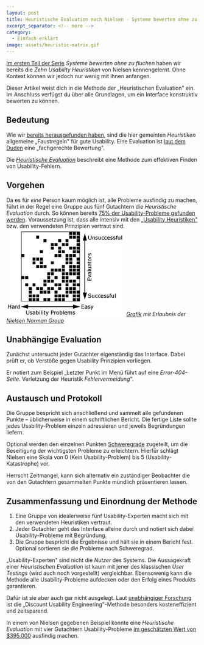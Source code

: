 ```yaml
---
layout: post
title: Heuristische Evaluation nach Nielsen - Systeme bewerten ohne zu fluchen
excerpt_separator: <!-- more -->
category:
  - Einfach erklärt
image: assets/heuristic-matrix.gif
---
```


[Im ersten Teil der Serie](http://www.usabilityreport.de/usability-heuristiken-nielsen) _Systeme bewerten ohne zu fluchen_ haben wir bereits die _Zehn Usability Heuristiken_ von Nielsen kennengelernt. Ohne Kontext können wir jedoch nur wenig mit ihnen anfangen.

Dieser Artikel weist dich in die Methode der „Heuristischen Evaluation" ein. Im Anschluss verfügst du über alle Grundlagen, um ein Interface konstruktiv bewerten zu können. <!-- more -->

## Bedeutung

Wie wir [bereits herausgefunden haben](http://www.usabilityreport.de/usability-heuristiken-nielsen), sind die hier gemeinten _Heuristiken_ allgemeine „Faustregeln" für gute Usability. Eine Evaluation ist [laut dem Duden](http://www.duden.de/rechtschreibung/Evaluation) eine „fachgerechte Bewertung".

Die [_Heuristische Evaluation_](https://www.nngroup.com/articles/how-to-conduct-a-heuristic-evaluation/) beschreibt eine Methode zum effektiven Finden von Usability-Fehlern.

## Vorgehen

Da es für _eine_ Person kaum möglich ist, alle Probleme ausfindig zu machen, führt in der Regel eine Gruppe aus fünf Gutachtern die _Heuristische Evaluation_ durch. So können bereits [75% der Usability-Probleme gefunden werden](https://www.nngroup.com/articles/how-to-conduct-a-heuristic-evaluation/). Voraussetzung ist, dass alle intensiv mit den [„Usability Heuristiken"](http://www.usabilityreport.de/usability-heuristiken-nielsen) bzw. den verwendeten Prinzipien vertraut sind. [![Nielsen Norman Group Licence: All Rights Reserved](assets/heuristic-matrix.gif)](https://media.nngroup.com/media/editor/2012/10/30/heuristic_matrix.gif) _[Grafik](https://www.nngroup.com/articles/how-to-conduct-a-heuristic-evaluation/) mit Erlaubnis der [Nielsen Norman Group](https://www.nngroup.com)_

## Unabhängige Evaluation

Zunächst untersucht jeder Gutachter eigenständig das Interface. Dabei prüft er, ob Verstöße gegen Usability Prinzipien vorliegen.

Er notiert zum Beispiel „Letzter Punkt im Menü führt auf eine _Error-404-Seite_. Verletzung der Heuristik _Fehlervermeidung_".

## Austausch und Protokoll

Die Gruppe bespricht sich anschließend und sammelt alle gefundenen Punkte – üblicherweise in einem schriftlichen Bericht. Die fertige Liste sollte jedes Usability-Problem einzeln adressieren und jeweils Begründungen liefern.

Optional werden den einzelnen Punkten [Schweregrade](https://www.nngroup.com/articles/how-to-rate-the-severity-of-usability-problems/) zugeteilt, um die Beseitigung der wichtigsten Probleme zu erleichtern. Hierfür schlägt Nielsen eine Skala von 0 (Kein Usability-Problem) bis 5 (Usability-Katastrophe) vor.

Herrscht Zeitmangel, kann sich alternativ ein zuständiger Beobachter die von den Gutachtern gesammelten Punkte mündlich präsentieren lassen.

## Zusammenfassung und Einordnung der Methode

1.  Eine Gruppe von idealerweise fünf Usability-Experten macht sich mit den verwendeten Heuristiken vertraut.
2.  Jeder Gutachter geht das Interface alleine durch und notiert sich dabei Usability-Probleme mit Begründung.
3.  Die Gruppe bespricht die Ergebnisse und hält sie in einem Bericht fest. Optional sortieren sie die Probleme nach Schweregrad.

„Usability-Experten" sind nicht die _Nutzer_ des Systems. Die Aussagekraft einer _Heuristischen Evaluation_ ist kaum mit jener des klassischen _User Testings_ (wird auch noch vorgestellt) vergleichbar. Ebensowenig kann die Methode alle Usability-Probleme aufdecken oder den Erfolg eines Produkts garantieren.

Dafür ist sie aber auch gar nicht ausgelegt. Laut [unabhängiger Forschung](https://www.nngroup.com/articles/how-to-conduct-a-heuristic-evaluation/) ist die „Discount Usability Engineering"-Methode besonders kosteneffizient und zeitsparend.

In einem von Nielsen gegebenen Beispiel konnte eine _Heuristische Evaluation_ mit vier Gutachtern Usability-Probleme [im geschätzten Wert von $395.000](https://www.nngroup.com/articles/how-to-conduct-a-heuristic-evaluation/) ausfindig machen.
